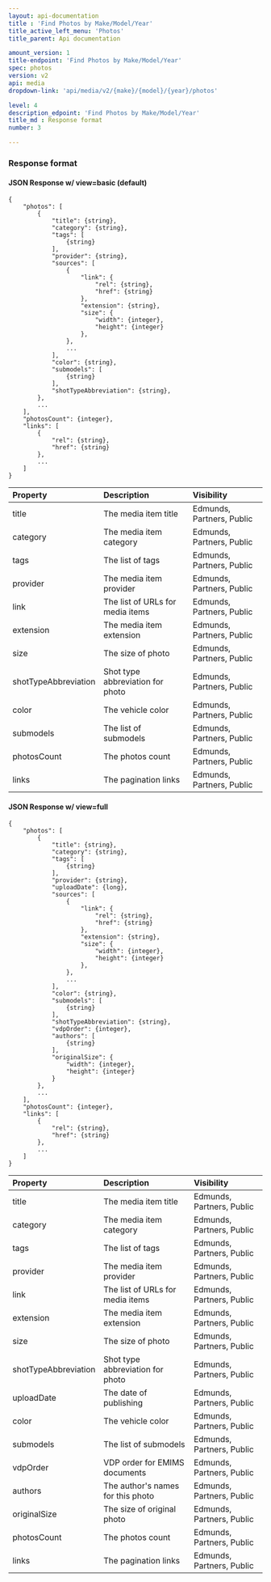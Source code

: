 ```yaml
---
layout: api-documentation
title : 'Find Photos by Make/Model/Year'
title_active_left_menu: 'Photos'
title_parent: Api documentation

amount_version: 1
title-endpoint: 'Find Photos by Make/Model/Year'
spec: photos
version: v2
api: media
dropdown-link: 'api/media/v2/{make}/{model}/{year}/photos'

level: 4
description_edpoint: 'Find Photos by Make/Model/Year'
title_md : Response format
number: 3

---
```



### Response format

#### JSON Response w/ view=basic (default)

    {
        "photos": [
            {
                "title": {string},
                "category": {string},
                "tags": [
                    {string}
                ],
                "provider": {string},
                "sources": [
                    {
                        "link": {
                            "rel": {string},
                            "href": {string}
                        },
                        "extension": {string},
                        "size": {
                            "width": {integer},
                            "height": {integer}
                        },
                    },
                    ...
                ],
                "color": {string},
                "submodels": [
                    {string}
                ],
                "shotTypeAbbreviation": {string},
            },
            ...
        ],
        "photosCount": {integer},
        "links": [
            {
                "rel": {string},
                "href": {string}
            },
            ...
        ]
    }


| Property                      | Description                                                     | Visibility                |
|:------------------------------|:----------------------------------------------------------------|:--------------------------|
| title                         | The media item title                                            | Edmunds, Partners, Public |
| category                      | The media item category                                         | Edmunds, Partners, Public |
| tags                          | The list of tags                                                | Edmunds, Partners, Public |
| provider                      | The media item provider                                         | Edmunds, Partners, Public |
| link                          | The list of URLs for media items                                | Edmunds, Partners, Public |
| extension                     | The media item extension                                        | Edmunds, Partners, Public |
| size                          | The size of photo                                               | Edmunds, Partners, Public |
| shotTypeAbbreviation          | Shot type abbreviation for photo                                | Edmunds, Partners, Public |
| color                         | The vehicle color                                               | Edmunds, Partners, Public |
| submodels                     | The list of submodels                                           | Edmunds, Partners, Public |
| photosCount                   | The photos count                                                | Edmunds, Partners, Public |
| links                         | The pagination links                                            | Edmunds, Partners, Public |


#### JSON Response w/ view=full

    {
        "photos": [
            {
                "title": {string},
                "category": {string},
                "tags": [
                    {string}
                ],
                "provider": {string},
                "uploadDate": {long},
                "sources": [
                    {
                        "link": {
                            "rel": {string},
                            "href": {string}
                        },
                        "extension": {string},
                        "size": {
                            "width": {integer},
                            "height": {integer}
                        },
                    },
                    ...
                ],
                "color": {string},
                "submodels": [
                    {string}
                ],
                "shotTypeAbbreviation": {string},
                "vdpOrder": {integer},
                "authors": [
                    {string}
                ],
                "originalSize": {
                    "width": {integer},
                    "height": {integer}
                }
            },
            ...
        ],
        "photosCount": {integer},
        "links": [
            {
                "rel": {string},
                "href": {string}
            },
            ...
        ]
    }

| Property                      | Description                                                     | Visibility                |
|:------------------------------|:----------------------------------------------------------------|:--------------------------|
| title                         | The media item title                                            | Edmunds, Partners, Public |
| category                      | The media item category                                         | Edmunds, Partners, Public |
| tags                          | The list of tags                                                | Edmunds, Partners, Public |
| provider                      | The media item provider                                         | Edmunds, Partners, Public |
| link                          | The list of URLs for media items                                | Edmunds, Partners, Public |
| extension                     | The media item extension                                        | Edmunds, Partners, Public |
| size                          | The size of photo                                               | Edmunds, Partners, Public |
| shotTypeAbbreviation          | Shot type abbreviation for photo                                | Edmunds, Partners, Public |
| uploadDate                    | The date of publishing                                          | Edmunds, Partners, Public |
| color                         | The vehicle color                                               | Edmunds, Partners, Public |
| submodels                     | The list of submodels                                           | Edmunds, Partners, Public |
| vdpOrder                      | VDP order for EMIMS documents                                   | Edmunds, Partners, Public |
| authors                       | The author's names for this photo                               | Edmunds, Partners, Public |
| originalSize                  | The size of original photo                                      | Edmunds, Partners, Public |
| photosCount                   | The photos count                                                | Edmunds, Partners, Public |
| links                         | The pagination links                                            | Edmunds, Partners, Public |




